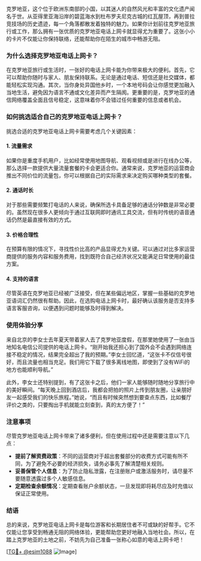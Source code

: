 克罗地亚，这个位于欧洲东南部的小国，以其迷人的自然风光和丰富的文化遗产闻名于世。从亚得里亚海沿岸的碧蓝海水到杜布罗夫尼克古城的红瓦屋顶，再到普拉竞技场的历史遗迹，每一个角落都散发着独特的魅力。如果你计划前往克罗地亚旅行或工作，那么拥有一张优质的克罗地亚电话上网卡就显得尤为重要了。这张小小的卡片不仅能让你保持联络，还能帮助你在陌生的城市中畅游无阻。

### 为什么选择克罗地亚电话上网卡？

在克罗地亚旅行或生活时，一张好的电话上网卡能为你带来极大的便利。首先，它可以帮助你随时与家人、朋友保持联系。无论是通过电话、短信还是社交媒体，都能轻松实现沟通。其次，当你身处异国他乡时，一个本地号码会让你感觉更加融入当地生活，避免因为语言不通或文化差异而产生隔阂。更重要的是，克罗地亚的通信网络覆盖全面且信号稳定，这意味着你不会错过任何重要的信息或者机会。

### 如何挑选适合自己的克罗地亚电话上网卡？

挑选合适的克罗地亚电话上网卡需要考虑几个关键因素：

#### 1. **流量需求**
   如果你是重度手机用户，比如经常使用地图导航、观看视频或是进行在线办公等，那么选择一款提供大量流量套餐的卡会更适合你。通常来说，克罗地亚的运营商会推出不同价位的流量包，你可以根据自己的实际需求来决定购买哪种类型的套餐。

#### 2. **通话时长**
   对于那些需要频繁打电话的人来说，确保所选卡具备足够的通话分钟数是非常必要的。虽然现在很多人更倾向于通过互联网即时通讯工具交流，但有时传统的语音通话仍然是最直接有效的方式。

#### 3. **价格合理性**
   在预算有限的情况下，寻找性价比高的产品显得尤为关键。可以通过对比多家运营商提供的服务内容和服务费用，找到既符合自己经济状况又能满足日常使用的最佳方案。

#### 4. **支持的语言**
   尽管英语在克罗地亚已经被广泛接受，但在某些偏远地区，掌握一些基础的克罗地亚语词汇仍然很有帮助。因此，在选购电话上网卡时，最好确认该服务是否支持多语言客服咨询，以便遇到问题时能够及时得到解决。

### 使用体验分享

来自北京的李女士去年夏天带着家人去了克罗地亚度假，在那里她使用了一张由当地知名电信公司提供的电话上网卡。“刚开始我还担心到了国外会不会遇到网络连接不稳定的情况，结果完全超出了我的预期。”李女士回忆道，“这张卡不仅信号很好，而且流量也相当充足。我们用它下载了很多离线地图，即使到了没有WiFi的地方也能顺利导航。”

此外，李女士还特别提到，有了这张卡之后，他们一家人能够随时随地分享旅行中的美好瞬间。“每天晚上回到酒店后，我都会把拍的照片上传到朋友圈，让亲朋好友一起感受我们的快乐旅程。”她说，“而且有时候突然想到要查点东西，比如餐厅评价之类的，只要掏出手机就能立刻查到，真的太方便了！”

### 注意事项

尽管克罗地亚电话上网卡带来了诸多便利，但在使用过程中还是需要注意以下几点：

- **提前了解资费政策**：不同的运营商对于超出套餐部分的收费方式可能有所不同，为了避免不必要的经济损失，请务必事先了解清楚相关规则。
- **妥善保管个人信息**：为了防止隐私泄露，在注册账户或激活服务时，请尽量不要随意透露过多个人敏感信息。
- **定期检查余额情况**：定期查看账户余额状态，一旦发现即将耗尽应及时充值以保证正常使用。

### 结语

总的来说，克罗地亚电话上网卡是每位游客和长期居住者不可或缺的好帮手。它不仅能让您享受到畅通无阻的网络体验，更能帮助您更好地融入当地社会。所以，在踏上克罗地亚的土地之前，不妨先为自己准备一张称心如意的电话上网卡吧！

[[TG💪+ @esim1088](https://t.me/s/esim1088) ![Image](https://i.postimg.cc/4NQfJmqS/Snipaste-2025-05-13-00-14-12.png)]